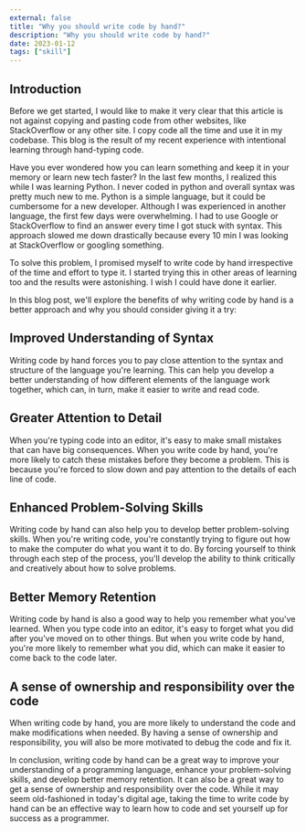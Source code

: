 ```yaml
---
external: false
title: "Why you should write code by hand?"
description: "Why you should write code by hand?"
date: 2023-01-12
tags: ["skill"]
---
```


## Introduction

Before we get started, I would like to make it very clear that this article is not against copying and pasting code from other websites, like StackOverflow or any other site. I copy code all the time and use it in my codebase. This blog is the result of my recent experience with intentional learning through hand-typing code.

Have you ever wondered how you can learn something and keep it in your memory or learn new tech faster? In the last few months, I realized this while I was learning Python. I never coded in python and overall syntax was pretty much new to me. Python is a simple language, but it could be cumbersome for a new developer. Although I was experienced in another language, the first few days were overwhelming. I had to use Google or StackOverflow to find an answer every time I got stuck with syntax. This approach slowed me down drastically because every 10 min I was looking at StackOverflow or googling something.

To solve this problem, I promised myself to write code by hand irrespective of the time and effort to type it. I started trying this in other areas of learning too and the results were astonishing. I wish I could have done it earlier.

In this blog post, we'll explore the benefits of why writing code by hand is a better approach and why you should consider giving it a try:

## Improved Understanding of Syntax

Writing code by hand forces you to pay close attention to the syntax and structure of the language you're learning. This can help you develop a better understanding of how different elements of the language work together, which can, in turn, make it easier to write and read code.

## Greater Attention to Detail

When you're typing code into an editor, it's easy to make small mistakes that can have big consequences. When you write code by hand, you're more likely to catch these mistakes before they become a problem. This is because you're forced to slow down and pay attention to the details of each line of code.

## Enhanced Problem-Solving Skills

Writing code by hand can also help you to develop better problem-solving skills. When you're writing code, you're constantly trying to figure out how to make the computer do what you want it to do. By forcing yourself to think through each step of the process, you'll develop the ability to think critically and creatively about how to solve problems.

## Better Memory Retention

Writing code by hand is also a good way to help you remember what you've learned. When you type code into an editor, it's easy to forget what you did after you've moved on to other things. But when you write code by hand, you're more likely to remember what you did, which can make it easier to come back to the code later.

## A sense of ownership and responsibility over the code

When writing code by hand, you are more likely to understand the code and make modifications when needed. By having a sense of ownership and responsibility, you will also be more motivated to debug the code and fix it.

In conclusion, writing code by hand can be a great way to improve your understanding of a programming language, enhance your problem-solving skills, and develop better memory retention. It can also be a great way to get a sense of ownership and responsibility over the code. While it may seem old-fashioned in today's digital age, taking the time to write code by hand can be an effective way to learn how to code and set yourself up for success as a programmer.
